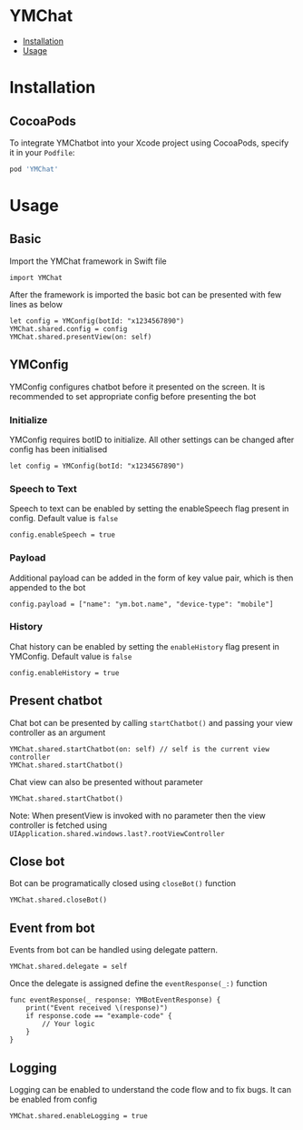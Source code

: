 # YMChat
- [Installation](#installation)
- [Usage](#usage)

# Installation
## CocoaPods
To integrate YMChatbot into your Xcode project using CocoaPods, specify it in your `Podfile`:

```ruby
pod 'YMChat'
```
  
# Usage
## Basic
Import the YMChat framework in Swift file
```
import YMChat
```

After the framework is imported the basic bot can be presented with few lines as below 
```
let config = YMConfig(botId: "x1234567890")
YMChat.shared.config = config
YMChat.shared.presentView(on: self)
```

## YMConfig
YMConfig configures chatbot before it presented on the screen. It is recommended to set appropriate config before presenting the bot

### Initialize
YMConfig requires botID to initialize. All other settings can be changed after config has been initialised
```
let config = YMConfig(botId: "x1234567890")
```

### Speech to Text
Speech to text can be enabled by setting the enableSpeech flag present in config. Default value is `false`
```
config.enableSpeech = true
```

### Payload
Additional payload can be added in the form of key value pair, which is then appended to the bot
```
config.payload = ["name": "ym.bot.name", "device-type": "mobile"]
```

### History
Chat history can be enabled by setting the `enableHistory` flag present in YMConfig. Default value is `false`
```
config.enableHistory = true
```

## Present chatbot
Chat bot can be presented by calling `startChatbot()` and passing your view controller as an argument
```
YMChat.shared.startChatbot(on: self) // self is the current view controller
YMChat.shared.startChatbot()
```

Chat view can also be presented without parameter
```
YMChat.shared.startChatbot()
```
Note: When presentView is invoked with no parameter then the view controller is fetched using `UIApplication.shared.windows.last?.rootViewController`

## Close bot
Bot can be programatically closed using `closeBot()` function
```
YMChat.shared.closeBot()
```

## Event from bot
Events from bot can be handled using delegate pattern.

```
YMChat.shared.delegate = self
```

Once the delegate is assigned define the `eventResponse(_:)` function

```
func eventResponse(_ response: YMBotEventResponse) {
    print("Event received \(response)")
    if response.code == "example-code" {
        // Your logic
    }
}
```

## Logging
Logging can be enabled to understand the code flow and to fix bugs. It can be enabled from config
```
YMChat.shared.enableLogging = true
```
